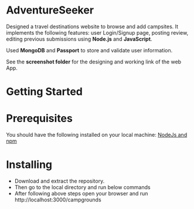 # AdventureSeeker
Designed a travel destinations website to browse and add campsites.
It implements the following features: user Login/Signup page, posting review, editing previous submissions using **Node.js** and **JavaScript**.

Used **MongoDB** and **Passport** to store and validate user information.

See the **screenshot folder** for the designing and working link of the web App.

# Getting Started

# Prerequisites
You should have the following installed on your local machine:
[NodeJs and npm](https://nodejs.org/en/download/)

# Installing
* Download and extract the repository.
* Then go to the local directory and run below commands
  <npm install>
  <node app.js>
* After following above steps open your browser and run
   http://localhost:3000/campgrounds
